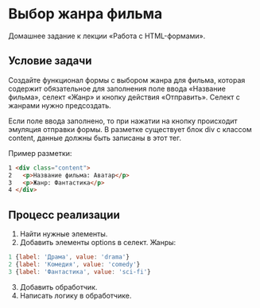 # Выбор жанра фильма

Домашнее задание к лекции «Работа с HTML-формами».

## Условие задачи 

Создайте функционал формы с выбором жанра для фильма, которая содержит обязательное для заполнения поле ввода «Название фильма», селект «Жанр» и кнопку действия «Отправить». Селект с жанрами нужно предсоздать.

Если поле ввода заполнено, то при нажатии на кнопку происходит эмуляция отправки формы. В разметке существует блок div с классом content, данные должны быть записаны в этот тег.

Пример разметки:

```html
1 <div class="content">
2   <p>Название фильма: Аватар</p>
3   <p>Жанр: Фантастика</p>
4 </div>
```

## Процесс реализации

1. Найти нужные элементы.
2. Добавить элементы options в селект. Жанры:
   
```js
1 {label: 'Драма', value: 'drama'}
2 {label: 'Комедия', value: 'comedy'}
3 {label: 'Фантастика', value: 'sci-fi'}
```

3. Добавить обработчик.
4. Написать логику в обработчике.
